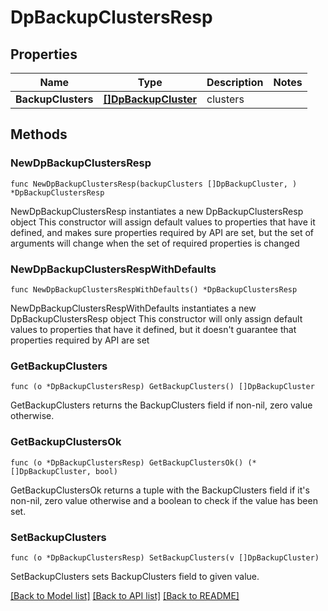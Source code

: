# DpBackupClustersResp

## Properties

Name | Type | Description | Notes
------------ | ------------- | ------------- | -------------
**BackupClusters** | [**[]DpBackupCluster**](DpBackupCluster.md) | clusters | 

## Methods

### NewDpBackupClustersResp

`func NewDpBackupClustersResp(backupClusters []DpBackupCluster, ) *DpBackupClustersResp`

NewDpBackupClustersResp instantiates a new DpBackupClustersResp object
This constructor will assign default values to properties that have it defined,
and makes sure properties required by API are set, but the set of arguments
will change when the set of required properties is changed

### NewDpBackupClustersRespWithDefaults

`func NewDpBackupClustersRespWithDefaults() *DpBackupClustersResp`

NewDpBackupClustersRespWithDefaults instantiates a new DpBackupClustersResp object
This constructor will only assign default values to properties that have it defined,
but it doesn't guarantee that properties required by API are set

### GetBackupClusters

`func (o *DpBackupClustersResp) GetBackupClusters() []DpBackupCluster`

GetBackupClusters returns the BackupClusters field if non-nil, zero value otherwise.

### GetBackupClustersOk

`func (o *DpBackupClustersResp) GetBackupClustersOk() (*[]DpBackupCluster, bool)`

GetBackupClustersOk returns a tuple with the BackupClusters field if it's non-nil, zero value otherwise
and a boolean to check if the value has been set.

### SetBackupClusters

`func (o *DpBackupClustersResp) SetBackupClusters(v []DpBackupCluster)`

SetBackupClusters sets BackupClusters field to given value.



[[Back to Model list]](../README.md#documentation-for-models) [[Back to API list]](../README.md#documentation-for-api-endpoints) [[Back to README]](../README.md)


